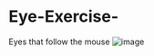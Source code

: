 # Eye-Exercise-
Eyes that follow the mouse 
![image](https://github.com/mhsimkus/Eye-Exercise-/assets/150747745/72954571-528c-4923-a8da-cd42c84fb616)

